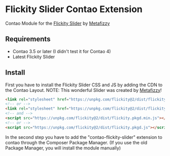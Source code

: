 # Flickity Slider Contao Extension
Contao Module for the [Flickity Slider](https://github.com/metafizzy/flickity) by [Metafizzy](https://github.com/metafizzy)

## Requirements

- Contao 3.5 or later (I didn't test it for Contao 4)
- Latest Flickity Slider

## Install

First you have to install the Flickity Slider CSS and JS by adding the CDN to the Contao Layout.
NOTE: This wonderful Slider was created by [Metafizzy](https://github.com/metafizzy)!
```html
<link rel="stylesheet" href="https://unpkg.com/flickity@2/dist/flickity.min.css">
<!-- or -->
<link rel="stylesheet" href="https://unpkg.com/flickity@2/dist/flickity.css">
<!-- and -->
<script src="https://unpkg.com/flickity@2/dist/flickity.pkgd.min.js"></script>
<!-- or -->
<script src="https://unpkg.com/flickity@2/dist/flickity.pkgd.js"></script>
```

In the second step you have to add the "contao-flickity-slider" extension to contao through the Composer Package Manager.
(If you use the old Package Manager, you will install the module manually)

